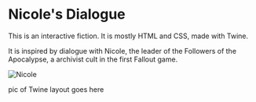 # Nicole's Dialogue

This is an interactive fiction. It is mostly HTML and CSS, made with Twine.

It is inspired by dialogue with Nicole, the leader of the Followers of the Apocalypse, a archivist cult in the first Fallout game.

![Nicole](https://static.wikia.nocookie.net/fallout/images/4/4a/FO01_NPC_Nicole_N.png)

pic of Twine layout goes here
